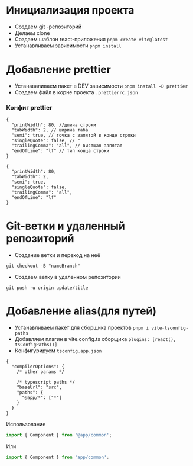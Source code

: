 # Инициализация проекта

- Создаем git -репозиторий
- Делаем clone
- Создаем шаблон react-приложения `pnpm create vite@latest`
- Устанавливаем зависимости `pnpm install`

# Добавление prettier

- Устанаваливаем пакет в DEV зависимости `pnpm install -D prettier`
- Создаем файл в корне проекта `.prettierrc.json`

### Конфиг prettier

```json5
{
  "printWidth": 80, //длина строки
  "tabWidth": 2, // ширина таба
  "semi": true, // точка с запятой в конце строки
  "singleQuote": false, // "
  "trailingComma": "all", // висящая запятая
  "endOfLine": "lf" // тип конца строки
}
```

```json5
{
  "printWidth": 80,
  "tabWidth": 2,
  "semi": true,
  "singleQuote": false,
  "trailingComma": "all",
  "endOfLine": "lf"
}
```

# Git-ветки и удаленный репозиторий

- Создание ветки и переход на неё
```
git checkout -B "nameBranch"
```

- Создаем ветку в удаленном репозитории
```
git push -u origin update/title
```


# Добавление alias(для путей)

- Устанавливаем пакет для сборщика проектов `pnpm i vite-tsconfig-paths`
- Добавляем плагин в vite.config.ts сборщика `plugins: [react(), tsConfigPaths()]`
- Конфигурируем `tsconfig.app.json`
```json5
{
  "compilerOptions": {
    /* other params */

    /* typescript paths */
    "baseUrl": "src",
    "paths": {
      "@app/*": ["*"]
    }
  }
}
```

Использование

```ts
import { Component } from '@app/common';
```

Или

```ts
import { Component } from 'app/common';
```
